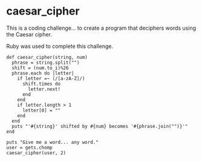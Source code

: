 # caesar_cipher
This is a coding challenge... to create a program that deciphers words using the Caesar cipher.

Ruby was used to complete this challenge.

```
def caesar_cipher(string, num)
  phrase = string.split("")
  shift = (num.to_i)%26
  phrase.each do |letter|
    if letter =~ (/[a-zA-Z]/)
      shift.times do
        letter.next!
      end
    end
    if letter.length > 1
      letter[0] = ""
    end
  end
  puts "'#{string}' shifted by #{num} becomes '#{phrase.join("")}'"
end

puts "Give me a word... any word."
user = gets.chomp
caesar_cipher(user, 2)
```
